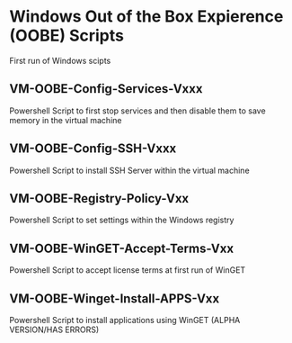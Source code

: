 # Windows Out of the Box Expierence (OOBE) Scripts

First run of Windows scipts

## VM-OOBE-Config-Services-Vxxx

Powershell Script to first stop services and then disable them to save memory in the virtual machine

## VM-OOBE-Config-SSH-Vxxx

Powershell Script to install SSH Server within the virtual machine

## VM-OOBE-Registry-Policy-Vxx

Powershell Script to set settings within the Windows registry 

## VM-OOBE-WinGET-Accept-Terms-Vxx

Powershell Script to accept license terms at first run of WinGET

## VM-OOBE-Winget-Install-APPS-Vxx

Powershell Script to install applications using WinGET (ALPHA VERSION/HAS ERRORS) 

